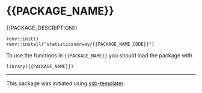 # {{PACKAGE_NAME}}

{{PACKAGE_DESCRIPTION}}

```
renv::init()
renv::install("statisticsnorway/{{PACKAGE_NAME_CODE}}")
```
To use the functions in `{{PACKAGE_NAME}}` you should load the package with

```
library({{PACKAGE_NAME}})
```
---------
This package was initiated using [ssb-templater](https://github.com/statisticsnorway/ssb-templater).
